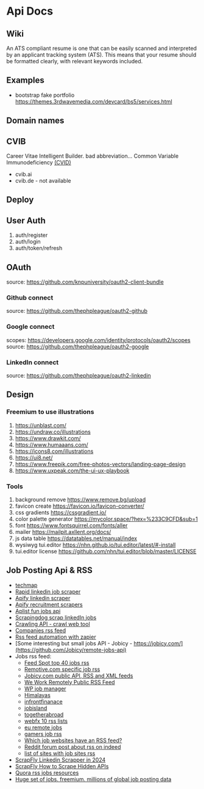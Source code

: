 # Api Docs

## Wiki
An ATS compliant resume is one that can be easily scanned and interpreted by an applicant tracking system (ATS). This means that your resume should be formatted clearly, with relevant keywords included.

## Examples
* bootstrap fake portfolio https://themes.3rdwavemedia.com/devcard/bs5/services.html

## Domain names
## CVIB
Career Vitae Intelligent Builder.
bad abbreviation... Common Variable Immunodeficiency [(CVID)](https://www.niaid.nih.gov/diseases-conditions/common-variable-immunodeficiency-cvid)

* cvib.ai
* cvib.de - not available

## Deploy

## User Auth
1. auth/register
2. auth/login
3. auth/token/refresh

## OAuth
source: https://github.com/knpuniversity/oauth2-client-bundle

### Github connect
source: https://github.com/thephpleague/oauth2-github

### Google connect
scopes: https://developers.google.com/identity/protocols/oauth2/scopes
source: https://github.com/thephpleague/oauth2-google

### LinkedIn connect
source: https://github.com/thephpleague/oauth2-linkedin

## Design
### Freemium to use illustrations
1. https://unblast.com/
2. https://undraw.co/illustrations
3. https://www.drawkit.com/
4. https://www.humaaans.com/
5. https://icons8.com/illustrations
6. https://ui8.net/
7. https://www.freepik.com/free-photos-vectors/landing-page-design
8. https://www.uxpeak.com/the-ui-ux-playbook

### Tools
1. background remove https://www.remove.bg/upload
2. favicon create https://favicon.io/favicon-converter/
3. css gradients https://cssgradient.io/
4. color palette generator https://mycolor.space/?hex=%233C9CFD&sub=1
5. font https://www.fontsquirrel.com/fonts/aller
6. mailer https://mailpit.axllent.org/docs/
7. js data table https://datatables.net/manual/index
8. wysiwyg tui.editor https://nhn.github.io/tui.editor/latest/#-install
9. tui.editor license https://github.com/nhn/tui.editor/blob/master/LICENSE

## Job Posting Api & RSS
* [techmap](https://jobdatafeeds.com/job-api)
* [Rapid linkedin job scraper](https://rapidapi.com/bebity-bebity-default/api/linkedin-jobs-scraper-api)
* [Apify linkedin scraper](https://apify.com/bebity/linkedin-jobs-scraper)
* [Apify recruitment scrapers](https://apify.com/store/categories/jobs)
* [Aplist fun jobs api](https://apilist.fun/category/jobs)
* [Scrapingdog scrap linkedIn jobs](https://docs.scrapingdog.com/linkedin-jobs-scraper/scrape-linkedin-jobs)
* [Crawling API - crawl web tool](https://crawlbase.com/crawling-api-avoid-captchas-blocks)
* [Companies rss feed](https://rss.app/rss-feed/linkedin)
* [Rss feed automation with zapier](https://zapier.com/blog/automatically-track-job-listings/)
* [Some interesting but small jobs API - Jobicy - https://jobicy.com/](https://github.com/Jobicy/remote-jobs-api)
* Jobs rss feed:
  * [Feed Spot top 40 jobs rss](https://rss.feedspot.com/job_hunting_rss_feeds/)
  * [Remotive.com specific job rss](https://remotive.com/remote-jobs/rss-feed)
  * [Jobicy.com  public API, RSS and XML feeds](https://jobicy.com/jobs-rss-feed)
  * [We Work Remotely Public RSS Feed](https://weworkremotely.com/remote-job-rss-feed)
  * [WP job manager](https://wpjobmanager.com/document/advanced-usage/rss-feed-for-jobs/)
  * [Himalayas](https://himalayas.app/rss)
  * [infrontfinanace](https://mycareer.infrontfinance.com/job/all-rss-feeds.aspx)
  * [jobisland](https://www.jobisland.com/jobs-rss-feed/)
  * [togetherabroad](https://www.togetherabroad.nl/RSS-.html)
  * [webfx 10 rss lists](https://www.webfx.com/blog/web-design/10-rss-feeds-for-design-and-development-job-seekers/)
  * [eu remote jobs](https://euremotejobs.com/get-widget-embed-code/)
  * [gamers job rss](https://www.games-career.com/FeedsRss/)
  * [Which job websites have an RSS feed?](https://www.quora.com/Which-job-websites-have-an-RSS-feed)
  * [Reddit forum post about rss on indeed](https://www.reddit.com/r/rss/comments/de9018/indeed_job_search_rss_feed/)
  * [list of sites with job sites rss](https://gofetchjobs.com/support/available-feed-api-providers/)
* [ScrapFly Linkedin Scrapper in 2024](https://scrapfly.io/blog/how-to-scrape-linkedin-person-profile-company-job-data/)
* [ScrapFly How to Scrape Hidden APIs](https://scrapfly.io/blog/how-to-scrape-hidden-apis/)
* [Quora rss jobs resources](https://www.quora.com/Which-job-websites-have-an-RSS-feed#:~:text=Several%20job%20websites%20offer%20RSS,SimplyHired%2C%20Monster%2C%20and%20Glassdoor.)
* [Huge set of jobs. freemium. millions of global job posting data](https://coresignal.com/solutions/jobs-data-api/)
